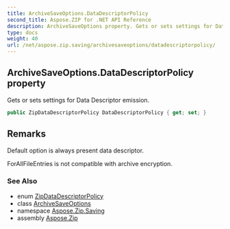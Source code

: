 ```yaml
---
title: ArchiveSaveOptions.DataDescriptorPolicy
second_title: Aspose.ZIP for .NET API Reference
description: ArchiveSaveOptions property. Gets or sets settings for Data Descriptor emission
type: docs
weight: 40
url: /net/aspose.zip.saving/archivesaveoptions/datadescriptorpolicy/
---
```

## ArchiveSaveOptions.DataDescriptorPolicy property

Gets or sets settings for Data Descriptor emission.

```csharp
public ZipDataDescriptorPolicy DataDescriptorPolicy { get; set; }
```

## Remarks

Default option is always present data descriptor.

ForAllFileEntries is not compatible with archive encryption.

### See Also

* enum [ZipDataDescriptorPolicy](../../zipdatadescriptorpolicy/)
* class [ArchiveSaveOptions](../)
* namespace [Aspose.Zip.Saving](../../archivesaveoptions/)
* assembly [Aspose.Zip](../../../)


